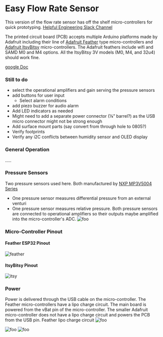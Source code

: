 # Easy Flow Rate Sensor

This version of the flow rate sensor has off the shelf micro-controllers for quick prototyping.
[Helpful Engineering Slack Channel](helpfulengineering.slack.com)

The printed circuit board (PCB) accepts multiple Arduino platforms made by Adafruit including their line of [Adafruit Feather](https://www.adafruit.com/category/777) type micro-controllers and [Adafruit ItsyBitsy](https://www.adafruit.com/category/1008) micro-controllers.   The Adafruit feathers include wifi and SAMD M0 and M4 options. All the ItsyBitsy 3V models (M0, M4, and 32u4) should work fine.

[google Doc](https://docs.google.com/document/d/14zgp7OhsyWClFdLCb04ITVAHAoAawH8Gl29P4oe5PJs/edit?usp=sharing)

### Still to do
- select the operational amplifiers and gain serving the pressure sensors
- add buttons for user input
  - Select alarm conditions
- add piezo buzzer for audio alarm
- Add LED indicators as needed
- Might need to add a separate power connector (⅛” barrel?)  as the USB micro connector might not be strong enough
- Add surface mount parts (say convert from through hole to 0805?)
- Verify footprints
- Verify any i2C conflicts between humidity sensor and OLED display


### General Operation
.....

### Pressure Sensors
Two pressure sensors used here. Both manufactured by [NXP MP3V5004 Series](https://www.nxp.com/docs/en/data-sheet/MP3V5004G.pdf)
- One pressure sensor measures differential pressure from an external venturi
- One pressure sensor measures relative pressure.
Both pressure sensors are connected to operational amplifiers so their outputs maybe amplified into the micro-controller's ADC.
![foo](https://github.com/hydronics2/Easy-Flow-Sensor/blob/master/pics/analog_amplifiers.PNG)


### Micro-Controller Pinout
#### Feather ESP32 Pinout
![feather](https://github.com/hydronics2/Easy-Flow-Sensor/blob/master/pics/feather.PNG)
#### ItsyBitsy Pinout
![itsy](https://github.com/hydronics2/Easy-Flow-Sensor/blob/master/pics/itsy.PNG)


### Power
Power is delivered through the USB cable on the micro-controller. The Feather micro-controllers have a lipo charge circuit.  The main board is powered from the vBat pin of the micro-controller. The smaller Adafruit micro-controller does not have a lipo charge circuit and powers the PCB from the USB pin.
Feather lipo charge circuit
![foo](https://github.com/hydronics2/Easy-Flow-Sensor/blob/master/pics/feather_power.PNG)

![foo](https://github.com/hydronics2/Easy-Flow-Sensor/blob/master/pics/Schematic.PNG)
![foo](https://github.com/hydronics2/Easy-Flow-Sensor/blob/master/pics/board%20view.PNG)
